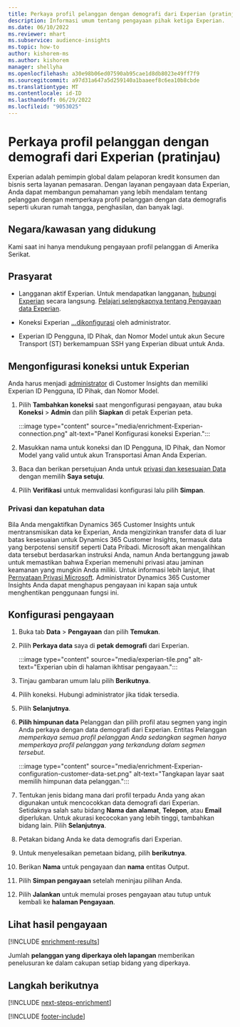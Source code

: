 ```yaml
---
title: Perkaya profil pelanggan dengan demografi dari Experian (pratinjau)
description: Informasi umum tentang pengayaan pihak ketiga Experian.
ms.date: 06/10/2022
ms.reviewer: mhart
ms.subservice: audience-insights
ms.topic: how-to
author: kishorem-ms
ms.author: kishorem
manager: shellyha
ms.openlocfilehash: a30e98b06ed07590ab95cae1d8db8023e49ff7f9
ms.sourcegitcommit: a97d31a647a5d259140a1baaeef8c6ea10b8cbde
ms.translationtype: MT
ms.contentlocale: id-ID
ms.lasthandoff: 06/29/2022
ms.locfileid: "9053025"
---
```

# <a name="enrich-customer-profiles-with-demographics-from-experian-preview"></a>Perkaya profil pelanggan dengan demografi dari Experian (pratinjau)

Experian adalah pemimpin global dalam pelaporan kredit konsumen dan bisnis serta layanan pemasaran. Dengan layanan pengayaan data Experian, Anda dapat membangun pemahaman yang lebih mendalam tentang pelanggan dengan memperkaya profil pelanggan dengan data demografis seperti ukuran rumah tangga, penghasilan, dan banyak lagi.

## <a name="supported-countriesregions"></a>Negara/kawasan yang didukung

Kami saat ini hanya mendukung pengayaan profil pelanggan di Amerika Serikat.

## <a name="prerequisites"></a>Prasyarat

- Langganan aktif Experian. Untuk mendapatkan langganan, [hubungi Experian](https://www.experian.com/marketing-services/contact) secara langsung. [Pelajari selengkapnya tentang Pengayaan data Experian](https://www.experian.com/marketing-services/microsoft?cmpid=ems_web_mci_cdppage).

- Koneksi Experian [...](connections.md)[dikonfigurasi](#configure-the-connection-for-experian) oleh administrator.

- Experian ID Pengguna, ID Pihak, dan Nomor Model untuk akun Secure Transport (ST) berkemampuan SSH yang Experian dibuat untuk Anda.

## <a name="configure-the-connection-for-experian"></a>Mengonfigurasi koneksi untuk Experian

Anda harus menjadi [administrator](permissions.md#admin) di Customer Insights dan memiliki Experian ID Pengguna, ID Pihak, dan Nomor Model.

1. Pilih **Tambahkan koneksi** saat mengonfigurasi pengayaan, atau buka **Koneksi** > **Admin** dan pilih **Siapkan** di petak Experian peta.

   :::image type="content" source="media/enrichment-Experian-connection.png" alt-text="Panel Konfigurasi koneksi Experian.":::

1. Masukkan nama untuk koneksi dan ID Pengguna, ID Pihak, dan Nomor Model yang valid untuk akun Transportasi Aman Anda Experian.

1. Baca dan berikan persetujuan Anda untuk [privasi dan kesesuaian Data](#data-privacy-and-compliance) dengan memilih **Saya setuju**.

1. Pilih **Verifikasi** untuk memvalidasi konfigurasi lalu pilih **Simpan**.

### <a name="data-privacy-and-compliance"></a>Privasi dan kepatuhan data

Bila Anda mengaktifkan Dynamics 365 Customer Insights untuk mentransmisikan data ke Experian, Anda mengizinkan transfer data di luar batas kesesuaian untuk Dynamics 365 Customer Insights, termasuk data yang berpotensi sensitif seperti Data Pribadi. Microsoft akan mengalihkan data tersebut berdasarkan instruksi Anda, namun Anda bertanggung jawab untuk memastikan bahwa Experian memenuhi privasi atau jaminan keamanan yang mungkin Anda miliki. Untuk informasi lebih lanjut, lihat [Pernyataan Privasi Microsoft](https://go.microsoft.com/fwlink/?linkid=396732). Administrator Dynamics 365 Customer Insights Anda dapat menghapus pengayaan ini kapan saja untuk menghentikan penggunaan fungsi ini.

## <a name="configure-the-enrichment"></a>Konfigurasi pengayaan

1. Buka tab **Data** > **Pengayaan** dan pilih **Temukan**.

1. Pilih **Perkaya data** saya di **petak demografi** dari Experian.

   :::image type="content" source="media/experian-tile.png" alt-text="Experian ubin di halaman ikhtisar pengayaan.":::

1. Tinjau gambaran umum lalu pilih **Berikutnya**.

1. Pilih koneksi. Hubungi administrator jika tidak tersedia.

1. Pilih **Selanjutnya**.

1. **Pilih himpunan data** Pelanggan dan pilih profil atau segmen yang ingin Anda perkaya dengan data demografi dari Experian. Entitas Pelanggan *memperkaya semua profil pelanggan Anda sedangkan segmen hanya memperkaya profil pelanggan yang terkandung dalam segmen tersebut*.

    :::image type="content" source="media/enrichment-Experian-configuration-customer-data-set.png" alt-text="Tangkapan layar saat memilih himpunan data pelanggan.":::

1. Tentukan jenis bidang mana dari profil terpadu Anda yang akan digunakan untuk mencocokkan data demografi dari Experian. Setidaknya salah satu bidang **Nama dan alamat**, **Telepon**, atau **Email** diperlukan. Untuk akurasi kecocokan yang lebih tinggi, tambahkan bidang lain. Pilih **Selanjutnya**.

1. Petakan bidang Anda ke data demografis dari Experian.

1. Untuk menyelesaikan pemetaan bidang, pilih **berikutnya**.

1. Berikan **Nama** untuk pengayaan dan **nama** entitas Output.

1. Pilih **Simpan pengayaan** setelah meninjau pilihan Anda.

1. Pilih **Jalankan** untuk memulai proses pengayaan atau tutup untuk kembali ke **halaman Pengayaan**.

## <a name="view-enrichment-results"></a>Lihat hasil pengayaan

[!INCLUDE [enrichment-results](includes/enrichment-results.md)]

Jumlah **pelanggan yang diperkaya oleh lapangan** memberikan penelusuran ke dalam cakupan setiap bidang yang diperkaya.

## <a name="next-steps"></a>Langkah berikutnya

[!INCLUDE [next-steps-enrichment](includes/next-steps-enrichment.md)]

[!INCLUDE [footer-include](includes/footer-banner.md)]
